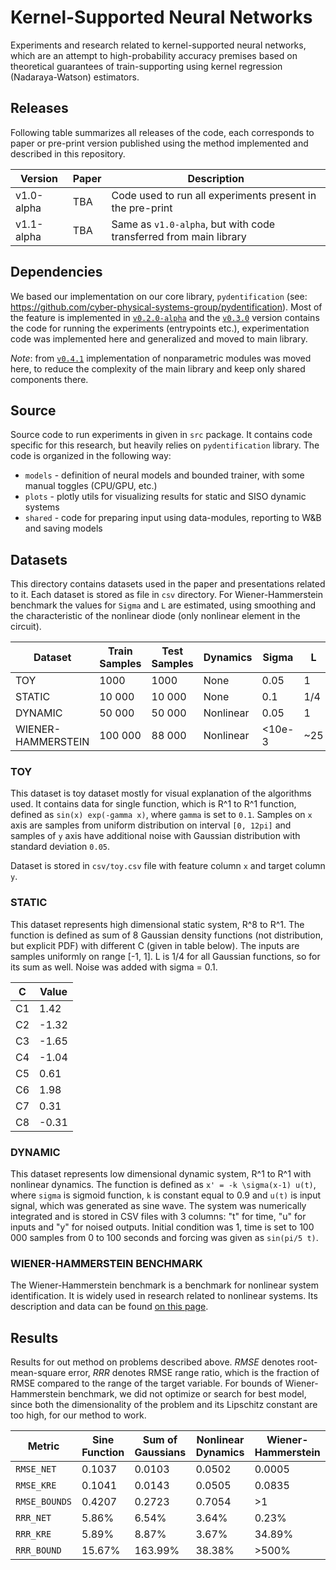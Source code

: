 # Kernel-Supported Neural Networks

Experiments and research related to kernel-supported neural networks, which are an attempt to high-probability accuracy
premises based on theoretical guarantees of train-supporting using kernel regression (Nadaraya-Watson) estimators.

## Releases

Following table summarizes all releases of the code, each corresponds to paper or pre-print version published using the
method implemented and described in this repository.

| Version     | Paper | Description                                                       |
|-------------|-------|-------------------------------------------------------------------|
| v1.0-alpha  | TBA   | Code used to run all experiments present in the pre-print         |
| v1.1-alpha  | TBA   | Same as `v1.0-alpha`, but with code transferred from main library |

## Dependencies

We based our implementation on our core library, `pydentification`  (see: https://github.com/cyber-physical-systems-group/pydentification).
Most of the feature is implemented in [`v0.2.0-alpha`](https://github.com/cyber-physical-systems-group/pydentification/releases/tag/v0.2.0-alpha) 
and the [`v0.3.0`](https://github.com/cyber-physical-systems-group/pydentification/releases/tag/v0.3.0) version contains
the code for running the experiments (entrypoints etc.), experimentation code was implemented here and generalized and
moved to main library.

*Note*: from [`v0.4.1`](TBA) implementation of nonparametric modules was moved here, to reduce the complexity of the
main library and keep only shared components there. 

## Source 

Source code to run experiments in given in `src` package. It contains code specific for this research, but heavily
relies on `pydentification` library. The code is organized in the following way:
* `models` - definition of neural models and bounded trainer, with some manual toggles (CPU/GPU, etc.) 
* `plots` - plotly utils for visualizing results for static and SISO dynamic systems
* `shared` - code for preparing input using data-modules, reporting to W&B and saving models

## Datasets

This directory contains datasets used in the paper and presentations related to it. Each dataset is stored as file
in `csv` directory. For Wiener-Hammerstein benchmark the values for `Sigma` and `L` are estimated, using smoothing
and the characteristic of the nonlinear diode (only nonlinear element in the circuit).

| Dataset            | Train Samples | Test Samples | Dynamics  | Sigma  | L   |
|--------------------|---------------|--------------|-----------|--------|-----|
| TOY                | 1000          | 1000         | None      | 0.05   | 1   |
| STATIC             | 10 000        | 10 000       | None      | 0.1    | 1/4 |
| DYNAMIC            | 50 000        | 50 000       | Nonlinear | 0.05   | 1   |
| WIENER-HAMMERSTEIN | 100 000       | 88 000       | Nonlinear | <10e-3 | ~25 |

### TOY

This dataset is toy dataset mostly for visual explanation of the algorithms used. It contains data for single function,
which is R^1 to R^1 function, defined as `sin(x) exp(-gamma x)`, where `gamma` is set to `0.1`. Samples on `x` axis
are samples from uniform distribution on interval `[0, 12pi]` and samples of `y` axis have additional noise with 
Gaussian distribution with standard deviation `0.05`. 

Dataset is stored in `csv/toy.csv` file with feature column `x` and target column `y`.

### STATIC

This dataset represents high dimensional static system, R^8 to R^1. The function is defined as sum of 8 Gaussian density
functions (not distribution, but explicit PDF) with different C (given in table below). The inputs are samples uniformly
on range [-1, 1]. L is 1/4 for all Gaussian functions, so for its sum as well. Noise was added with sigma = 0.1.

| C  | Value |
|----|-------|
| C1 | 1.42  |
| C2 | -1.32 |
| C3 | -1.65 |
| C4 | -1.04 |
| C5 | 0.61  |
| C6 | 1.98  |
| C7 | 0.31  |
| C8 | -0.31 |

### DYNAMIC

This dataset represents low dimensional dynamic system, R^1 to R^1 with nonlinear dynamics. The function is defined as
`x' = -k \sigma(x-1) u(t)`, where `sigma` is sigmoid function, `k` is constant equal to 0.9 and `u(t)` is input signal,
which was generated as sine wave. The system was numerically integrated and is stored in CSV files with 3 columns:
"t" for time, "u" for inputs and "y" for noised outputs. Initial condition was 1, time is set to 100 000 samples from 0
to 100 seconds and forcing was given as `sin(pi/5 t)`.

### WIENER-HAMMERSTEIN BENCHMARK

The Wiener-Hammerstein benchmark is a benchmark for nonlinear system identification. It is widely used in research
related to nonlinear systems. Its description and data can be found [on this page](https://www.nonlinearbenchmark.org/benchmarks/wiener-hammerstein).

## Results

Results for out method on problems described above. $RMSE$ denotes root-mean-square error, $RRR$ denotes RMSE range
ratio, which is the fraction of RMSE compared to the range of the target variable. For bounds of Wiener-Hammerstein
benchmark, we did not optimize or search for best model, since both the dimensionality of the problem and its Lipschitz
constant are too high, for our method to work.

| Metric        | Sine Function | Sum of Gaussians | Nonlinear Dynamics | Wiener-Hammerstein |
|---------------|---------------|------------------|--------------------|--------------------|
| `RMSE_NET`    | 0.1037        | 0.0103           | 0.0502             | 0.0005             |
| `RMSE_KRE`    | 0.1041        | 0.0143           | 0.0505             | 0.0835             |
| `RMSE_BOUNDS` | 0.4207        | 0.2723           | 0.7054             | >1                 |
| `RRR_NET`     | 5.86%         | 6.54%            | 3.64%              | 0.23%              |
| `RRR_KRE`     | 5.89%         | 8.87%            | 3.67%              | 34.89%             |
| `RRR_BOUND`   | 15.67%        | 163.99%          | 38.38%             | >500%              |
